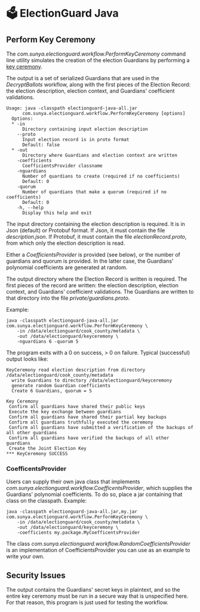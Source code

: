 # 🗳 ElectionGuard Java 

## Perform Key Ceremony

The _com.sunya.electionguard.workflow.PerformKeyCeremony_ command line utility simulates
the creation of the election Guardians by performing a 
[key ceremony]("https://www.electionguard.vote/spec/0.95.0/4_Key_generation/"). 

The output is a set of serialized Guardians that are used in the _DecryptBallots_ workflow, along with the first
pieces of the Election Record: the election description, election context, and Guardians' coefficient validations.

````
Usage: java -classpath electionguard-java-all.jar 
      com.sunya.electionguard.workflow.PerformKeyCeremony [options]
  Options:
  * -in
      Directory containing input election description
    --proto
      Input election record is in proto format
      Default: false
  * -out
      Directory where Guardians and election context are written
    -coefficients
      CoefficientsProvider classname
    -nguardians
      Number of quardians to create (required if no coefficients)
      Default: 0
    -quorum
      Number of quardians that make a quorum (required if no coefficients)
      Default: 0
    -h, --help
      Display this help and exit
````

The input directory containing the election description is required. It is in Json (default) or Protobuf format. 
If Json, it must contain the file _description.json_. If Protobuf, it must contain the file _electionRecord.proto_, from
which only the election description is read.

Either a _CoefficientsProvider_ is provided (see below), or the number of guardians and quorum is provided. 
In the latter case, the Guardians' polynomial coefficients are generated at random.

The output directory where the Election Record is written is required. The first pieces of the record are
written: the election description, election context, and Guardians' coefficient validations.
The Guardians are written to that directory into the file _private/guardians.proto_.

Example:

````
java -classpath electionguard-java-all.jar com.sunya.electionguard.workflow.PerformKeyCeremony \
    -in /data/electionguard/cook_county/metadata \
    -out /data/electionguard/keyceremony \
    -nguardians 6 -quorum 5
````

The program exits with a 0 on success, > 0 on failure.
Typical (successful) output looks like:

````
KeyCeremony read election description from directory /data/electionguard/cook_county/metadata
  write Guardians to directory /data/electionguard/keyceremony
  generate random Guardian coefficients
  Create 6 Guardians, quorum = 5

Key Ceremony
 Confirm all guardians have shared their public keys
 Execute the key exchange between guardians
 Confirm all guardians have shared their partial key backups
 Confirm all guardians truthfully executed the ceremony
 Confirm all guardians have submitted a verification of the backups of all other guardians
 Confirm all guardians have verified the backups of all other guardians
 Create the Joint Election Key
*** KeyCeremony SUCCESS
````

### CoefficentsProvider

Users can supply their own java class that implements _com.sunya.electionguard.workflow.CoefficentsProvider_,
which supplies the Guardians' polynomial coefficients. 
To do so, place a jar containing that class on the classpath. Example:

````
java -classpath electionguard-java-all.jar,my.jar com.sunya.electionguard.workflow.PerformKeyCeremony \
    -in /data/electionguard/cook_county/metadata \
    -out /data/electionguard/keyceremony \
    -coefficients my.package.MyCoefficentsProvider
````

The class _com.sunya.electionguard.workflow.RandomCoefficientsProvider_ is an implementation of CoefficientsProvider
you can use as an example to write your own.

## Security Issues

The output contains the Guardians' secret keys in plaintext, and so the entire key ceremony must be run in
a secure way that is unspecified here. For that reason, this program is just used for testing the workflow.

